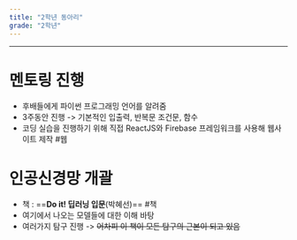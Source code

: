 ```yaml
---
title: "2학년 동아리"
grade: "2학년"
---
```


---

# 멘토링 진행

- 후배들에게 파이썬 프로그래밍 언어를 알려줌
- 3주동안 진행 -> 기본적인 입출력, 반복문 조건문, 함수
- 코딩 실습을 진행하기 위해 직접 ReactJS와 Firebase 프레임워크를 사용해 웹사이트 제작 #웹

# 인공신경망 개괄

- 책 : ==**Do it! 딥러닝 입문**(박혜선)== #책
- 여기에서 나오는 모델들에 대한 이해 바탕
- 여러가지 탐구 진행 -> ~~어차피 이 책이 모든 탐구의 근본이 되고 있음~~
